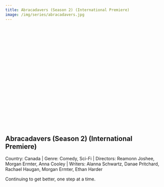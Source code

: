 ```yaml
---
title: Abracadavers (Season 2) (International Premiere)
image: /img/series/abracadavers.jpg
---
```

<iframe width="560" height="315" src="" frameborder="0" allow="accelerometer; autoplay; encrypted-media; gyroscope; picture-in-picture" allowfullscreen></iframe>

## Abracadavers (Season 2) (International Premiere)
Country: Canada | Genre: Comedy, Sci-Fi | Directors: Reamonn Joshee, Morgan Ermter, Anna Cooley | Writers: Alanna Schwartz, Danae Pritchard, Rachael Haugan, Morgan Ermter, Ethan Harder
 
Continuing to get better, one step at a time.
